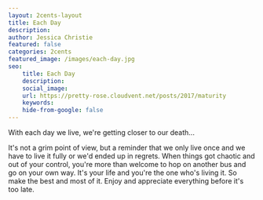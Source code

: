 ```yaml
---
layout: 2cents-layout
title: Each Day
description: 
author: Jessica Christie
featured: false
categories: 2cents
featured_image: /images/each-day.jpg
seo: 
    title: Each Day
    description: 
    social_image: 
    url: https://pretty-rose.cloudvent.net/posts/2017/maturity
    keywords: 
    hide-from-google: false
---
```

With each day we live, we're getting closer to our death...

It's not a grim point of view, but a reminder that we only live once and we have to live it fully or we'd ended up in regrets. When things got chaotic and out of your control, you're more than welcome to hop on another bus and go on your own way. It's your life and you're the one who's living it. So make the best and most of it. Enjoy and appreciate everything before it's too late.

&nbsp;
